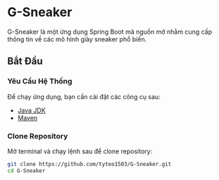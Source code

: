 # G-Sneaker

G-Sneaker là một ứng dụng Spring Boot mã nguồn mở nhằm cung cấp thông tin về các mô hình giày sneaker phổ biến.

## Bắt Đầu

### Yêu Cầu Hệ Thống

Để chạy ứng dụng, bạn cần cài đặt các công cụ sau:

- [Java JDK](https://www.oracle.com/java/technologies/javase-downloads.html)
- [Maven](https://maven.apache.org/download.cgi)

### Clone Repository

Mở terminal và chạy lệnh sau để clone repository:

```bash
git clone https://github.com/tyteo1503/G-Sneaker.git
cd G-Sneaker
